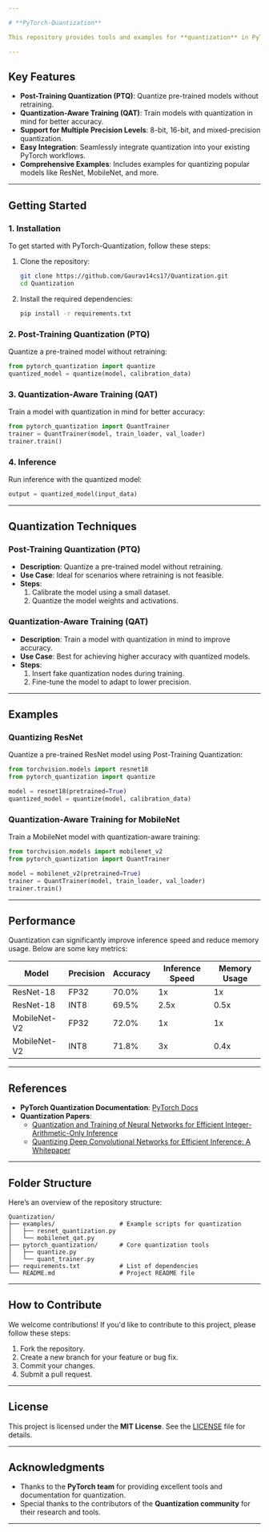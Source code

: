 ```yaml
---

# **PyTorch-Quantization**

This repository provides tools and examples for **quantization** in PyTorch, enabling efficient inference and deployment of deep learning models. Quantization reduces the precision of model weights and activations, leading to **faster inference**, **lower memory usage**, and **reduced power consumption** without significant loss in accuracy.

---
```


## **Key Features**
- **Post-Training Quantization (PTQ)**: Quantize pre-trained models without retraining.
- **Quantization-Aware Training (QAT)**: Train models with quantization in mind for better accuracy.
- **Support for Multiple Precision Levels**: 8-bit, 16-bit, and mixed-precision quantization.
- **Easy Integration**: Seamlessly integrate quantization into your existing PyTorch workflows.
- **Comprehensive Examples**: Includes examples for quantizing popular models like ResNet, MobileNet, and more.

---

## **Getting Started**

### **1. Installation**
To get started with PyTorch-Quantization, follow these steps:

1. Clone the repository:
   ```bash
   git clone https://github.com/Gaurav14cs17/Quantization.git
   cd Quantization
   ```

2. Install the required dependencies:
   ```bash
   pip install -r requirements.txt
   ```

### **2. Post-Training Quantization (PTQ)**
Quantize a pre-trained model without retraining:
```python
from pytorch_quantization import quantize
quantized_model = quantize(model, calibration_data)
```

### **3. Quantization-Aware Training (QAT)**
Train a model with quantization in mind for better accuracy:
```python
from pytorch_quantization import QuantTrainer
trainer = QuantTrainer(model, train_loader, val_loader)
trainer.train()
```

### **4. Inference**
Run inference with the quantized model:
```python
output = quantized_model(input_data)
```

---

## **Quantization Techniques**

### **Post-Training Quantization (PTQ)**
- **Description**: Quantize a pre-trained model without retraining.
- **Use Case**: Ideal for scenarios where retraining is not feasible.
- **Steps**:
  1. Calibrate the model using a small dataset.
  2. Quantize the model weights and activations.

### **Quantization-Aware Training (QAT)**
- **Description**: Train a model with quantization in mind to improve accuracy.
- **Use Case**: Best for achieving higher accuracy with quantized models.
- **Steps**:
  1. Insert fake quantization nodes during training.
  2. Fine-tune the model to adapt to lower precision.

---

## **Examples**

### **Quantizing ResNet**
Quantize a pre-trained ResNet model using Post-Training Quantization:
```python
from torchvision.models import resnet18
from pytorch_quantization import quantize

model = resnet18(pretrained=True)
quantized_model = quantize(model, calibration_data)
```

### **Quantization-Aware Training for MobileNet**
Train a MobileNet model with quantization-aware training:
```python
from torchvision.models import mobilenet_v2
from pytorch_quantization import QuantTrainer

model = mobilenet_v2(pretrained=True)
trainer = QuantTrainer(model, train_loader, val_loader)
trainer.train()
```

---

## **Performance**
Quantization can significantly improve inference speed and reduce memory usage. Below are some key metrics:

| Model           | Precision | Accuracy | Inference Speed | Memory Usage |
|-----------------|-----------|----------|-----------------|--------------|
| ResNet-18       | FP32      | 70.0%    | 1x              | 1x           |
| ResNet-18       | INT8      | 69.5%    | 2.5x            | 0.5x         |
| MobileNet-V2    | FP32      | 72.0%    | 1x              | 1x           |
| MobileNet-V2    | INT8      | 71.8%    | 3x              | 0.4x         |

---

## **References**
- **PyTorch Quantization Documentation**: [PyTorch Docs](https://pytorch.org/docs/stable/quantization.html)
- **Quantization Papers**:
  - [Quantization and Training of Neural Networks for Efficient Integer-Arithmetic-Only Inference](https://arxiv.org/abs/1712.05877)
  - [Quantizing Deep Convolutional Networks for Efficient Inference: A Whitepaper](https://arxiv.org/abs/1806.08342)

---

## **Folder Structure**
Here’s an overview of the repository structure:

```
Quantization/
├── examples/                  # Example scripts for quantization
│   ├── resnet_quantization.py
│   └── mobilenet_qat.py
├── pytorch_quantization/      # Core quantization tools
│   ├── quantize.py
│   └── quant_trainer.py
├── requirements.txt           # List of dependencies
└── README.md                  # Project README file
```

---

## **How to Contribute**
We welcome contributions! If you'd like to contribute to this project, please follow these steps:
1. Fork the repository.
2. Create a new branch for your feature or bug fix.
3. Commit your changes.
4. Submit a pull request.

---

## **License**
This project is licensed under the **MIT License**. See the [LICENSE](LICENSE) file for details.

---

## **Acknowledgments**
- Thanks to the **PyTorch team** for providing excellent tools and documentation for quantization.
- Special thanks to the contributors of the **Quantization community** for their research and tools.

---
